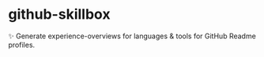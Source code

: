 # github-skillbox
✨ Generate experience-overviews for languages &amp; tools for GitHub Readme profiles.
